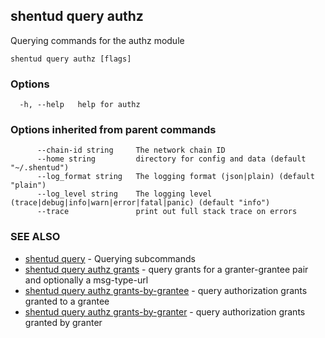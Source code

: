 ## shentud query authz

Querying commands for the authz module

```
shentud query authz [flags]
```

### Options

```
  -h, --help   help for authz
```

### Options inherited from parent commands

```
      --chain-id string     The network chain ID
      --home string         directory for config and data (default "~/.shentud")
      --log_format string   The logging format (json|plain) (default "plain")
      --log_level string    The logging level (trace|debug|info|warn|error|fatal|panic) (default "info")
      --trace               print out full stack trace on errors
```

### SEE ALSO

* [shentud query](shentud_query.md)	 - Querying subcommands
* [shentud query authz grants](shentud_query_authz_grants.md)	 - query grants for a granter-grantee pair and optionally a msg-type-url
* [shentud query authz grants-by-grantee](shentud_query_authz_grants-by-grantee.md)	 - query authorization grants granted to a grantee
* [shentud query authz grants-by-granter](shentud_query_authz_grants-by-granter.md)	 - query authorization grants granted by granter


